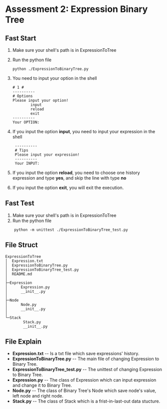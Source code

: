 # Assessment 2: Expression Binary Tree

## Fast Start

1. Make sure your shell's path is in ExpressionToTree
2. Run the python file

    ```shell
    python ./ExpressionToBinaryTree.py
    ```

3. You need to input your option in the shell

    ```text
    # 1 #
    ----------
    # Options
    Please input your option!
            input
            reload
            exit
    ----------
    Your OPTION:
    ```

4. If you input the option **input**, you need to input your expression in the shell

   ```text
    ----------
    # Tips
    Please input your expression!
    ----------
    Your INPUT:
   ```

5. If you input the option **reload**, you need to choose one history expression and type **yes**, and skip the line with type **no**

6. If you input the option **exit**, you will exit the execution.

## Fast Test

1. Make sure your shell's path is in ExpressionToTree
2. Run the python file

```shell
    python -m unittest ./ExpressionToBinaryTree_test.py
```

## File Struct

    ExpressionToTree
    │  Expression.txt
    │  ExpressionToBinaryTree.py
    │  ExpressionToBinaryTree_test.py
    │  README.md
    │
    ├─Expression
    │      Expression.py
    │      __init__.py
    │
    ├─Node
    │      Node.py
    │      __init__.py
    │
    └─Stack
            Stack.py
            __init__.py

## File Explain

- **Expression.txt** -- Is a txt file which save expressions' history.
- **ExpressionToBinaryTree.py** -- The main file of changing Expression to Binary Tree.
- **ExpressionToBinaryTree_test.py** --  The unittest of changing Expression to Binary Tree.
- **Expression.py** -- The class of Expression which can input expression and change it to Binary Tree.
- **Node.py** -- The class of Binary Tree's Node which save node's value, left node and right node.
- **Stack.py** -- The class of Stack which is a frist-in-last-out data stucture.